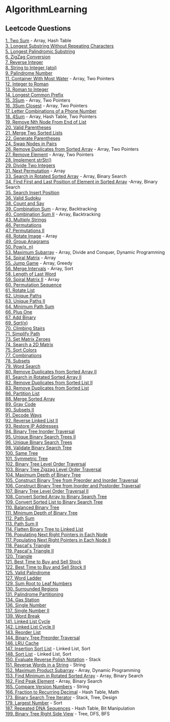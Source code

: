 # AlgorithmLearning

## Leetcode Questions

[1. Two Sum](https://leetcode.com/problems/two-sum/) - Array, Hash Table  
[3. Longest Substring Without Repeating Characters](https://leetcode.com/problems/longest-substring-without-repeating-characters/)  
[5. Longest Palindromic Substring](https://leetcode.com/problems/longest-palindromic-substring/)  
[6. ZigZag Conversion](https://leetcode.com/problems/zigzag-conversion/)  
[7. Reverse Integer](https://leetcode.com/problems/reverse-integer/)  
[8. String to Integer (atoi)](https://leetcode.com/problems/string-to-integer-atoi/)  
[9. Palindrome Number](https://leetcode.com/problems/palindrome-number/)  
[11. Container With Most Water](https://leetcode.com/problems/container-with-most-water/) - Array, Two Pointers   
[12. Integer to Roman](https://leetcode.com/problems/integer-to-roman/)  
[13. Roman to Integer](https://leetcode.com/problems/roman-to-integer/)  
[14. Longest Common Prefix](https://leetcode.com/problems/longest-common-prefix/)  
[15. 3Sum](https://leetcode.com/problems/3sum/) - Array, Two Pointers  
[16. 3Sum Closest](https://leetcode.com/problems/3sum-closest/) - Array, Two Pointers  
[17. Letter Combinations of a Phone Number](https://leetcode.com/problems/letter-combinations-of-a-phone-number/)  
[18. 4Sum](https://leetcode.com/problems/4sum/) - Array, Hash Table, Two Pointers  
[19. Remove Nth Node From End of List](https://leetcode.com/problems/remove-nth-node-from-end-of-list/)  
[20. Valid Parentheses](https://leetcode.com/problems/valid-parentheses/)  
[21. Merge Two Sorted Lists](https://leetcode.com/problems/merge-two-sorted-lists/)  
[22. Generate Parentheses](https://leetcode.com/problems/generate-parentheses/)  
[24. Swap Nodes in Pairs](https://leetcode.com/problems/swap-nodes-in-pairs/)  
[26. Remove Duplicates from Sorted Array](https://leetcode.com/problems/remove-duplicates-from-sorted-array/) - Array, Two Pointers  
[27. Remove Element](https://leetcode.com/problems/remove-element/) - Array, Two Pointers  
[28. Implement strStr()](https://leetcode.com/problems/implement-strstr/)  
[29. Divide Two Integers](https://leetcode.com/problems/divide-two-integers/)  
[31. Next Permutation](https://leetcode.com/problems/next-permutation/) - Array   
[33. Search in Rotated Sorted Array](https://leetcode.com/problems/search-in-rotated-sorted-array/) - Array, Binary Search  
[34. Find First and Last Position of Element in Sorted Array](https://leetcode.com/problems/find-first-and-last-position-of-element-in-sorted-array/) -Array, Binary Search   
[35. Search Insert Position](https://leetcode.com/problems/search-insert-position)  
[36. Valid Sudoku](https://leetcode.com/problems/valid-sudoku/)  
[38. Count and Say](https://leetcode.com/problems/count-and-say/)  
[39. Combination Sum](https://leetcode.com/problems/combination-sum/) - Array, Backtracking   
[40. Combination Sum II](https://leetcode.com/problems/combination-sum-ii/) - Array, Backtracking  
[43. Multiply Strings](https://leetcode.com/problems/multiply-strings/)  
[46. Permutations](https://leetcode.com/problems/permutations/)  
[47. Permutations II](https://leetcode.com/problems/permutations-ii/)  
[48. Rotate Image](https://leetcode.com/problems/rotate-image/) - Array  
[49. Group Anagrams](https://leetcode.com/problems/group-anagrams/)  
[50. Pow(x, n)](https://leetcode.com/problems/powx-n/)  
[53. Maximum Subarray](https://leetcode.com/problems/maximum-subarray/) - Array, Divide and Conquer, Dynamic Programming  
[54. Spiral Matrix](https://leetcode.com/problems/spiral-matrix/) - Array  
[55. Jump Game](https://leetcode.com/problems/jump-game/) - Array, Greedy  
[56. Merge Intervals](https://leetcode.com/problems/merge-intervals/) - Array, Sort  
[58. Length of Last Word](https://leetcode.com/problems/length-of-last-word/)  
[59. Spiral Matrix II](https://leetcode.com/problems/spiral-matrix-ii/) - Array  
[60. Permutation Sequence](https://leetcode.com/problems/permutation-sequence/)  
[61. Rotate List](https://leetcode.com/problems/rotate-list/)  
[62. Unique Paths](https://leetcode.com/problems/unique-paths/)  
[63. Unique Paths II](https://leetcode.com/problems/unique-paths-ii/)  
[64. Minimum Path Sum](https://leetcode.com/problems/minimum-path-sum/)  
[66. Plus One](https://leetcode.com/problems/plus-one/)  
[67. Add Binary](https://leetcode.com/problems/add-binary/)  
[69. Sqrt(x)](https://leetcode.com/problems/sqrtx/)  
[70. Climbing Stairs](https://leetcode.com/problems/climbing-stairs/)  
[71. Simplify Path](https://leetcode.com/problems/simplify-path/)  
[73. Set Matrix Zeroes](https://leetcode.com/problems/set-matrix-zeroes/)  
[74. Search a 2D Matrix](https://leetcode.com/problems/search-a-2d-matrix/)  
[75. Sort Colors](https://leetcode.com/problems/sort-colors/)  
[77. Combinations](https://leetcode.com/problems/combinations/)  
[78. Subsets](https://leetcode.com/problems/subsets/)  
[79. Word Search](https://leetcode.com/problems/word-search/)  
[80. Remove Duplicates from Sorted Array II](https://leetcode.com/problems/remove-duplicates-from-sorted-array-ii/)  
[81. Search in Rotated Sorted Array II](https://leetcode.com/problems/search-in-rotated-sorted-array-ii/)  
[82. Remove Duplicates from Sorted List II](https://leetcode.com/problems/remove-duplicates-from-sorted-list-ii/)  
[83. Remove Duplicates from Sorted List](https://leetcode.com/problems/remove-duplicates-from-sorted-list/)  
[86. Partition List](https://leetcode.com/problems/partition-list/)  
[88. Merge Sorted Array](https://leetcode.com/problems/merge-sorted-array/)  
[89. Gray Code](https://leetcode.com/problems/gray-code/)  
[90. Subsets II](https://leetcode.com/problems/subsets-ii/)  
[91. Decode Ways](https://leetcode.com/problems/decode-ways/)  
[92. Reverse Linked List II](https://leetcode.com/problems/reverse-linked-list-ii/)  
[93. Restore IP Addresses](https://leetcode.com/problems/restore-ip-addresses/)  
[94. Binary Tree Inorder Traversal](https://leetcode.com/problems/binary-tree-inorder-traversal/)  
[95. Unique Binary Search Trees II](https://leetcode.com/problems/unique-binary-search-trees-ii/)  
[96. Unique Binary Search Trees](https://leetcode.com/problems/unique-binary-search-trees/)    
[98. Validate Binary Search Tree](https://leetcode.com/problems/validate-binary-search-tree/)  
[100. Same Tree](https://leetcode.com/problems/same-tree/)  
[101. Symmetric Tree](https://leetcode.com/problems/symmetric-tree/)  
[102. Binary Tree Level Order Traversal](https://leetcode.com/problems/binary-tree-level-order-traversal/)  
[103. Binary Tree Zigzag Level Order Traversal](https://leetcode.com/problems/binary-tree-zigzag-level-order-traversal/)  
[104. Maximum Depth of Binary Tree](https://leetcode.com/problems/maximum-depth-of-binary-tree/)  
[105. Construct Binary Tree from Preorder and Inorder Traversal](https://leetcode.com/problems/construct-binary-tree-from-preorder-and-inorder-traversal/)  
[106. Construct Binary Tree from Inorder and Postorder Traversal](https://leetcode.com/problems/construct-binary-tree-from-inorder-and-postorder-traversal/)  
[107. Binary Tree Level Order Traversal II](https://leetcode.com/problems/binary-tree-level-order-traversal-ii/)  
[108. Convert Sorted Array to Binary Search Tree](https://leetcode.com/problems/convert-sorted-array-to-binary-search-tree/)  
[109. Convert Sorted List to Binary Search Tree](https://leetcode.com/problems/convert-sorted-list-to-binary-search-tree/)  
[110. Balanced Binary Tree](https://leetcode.com/problems/balanced-binary-tree/)  
[111. Minimum Depth of Binary Tree](https://leetcode.com/problems/minimum-depth-of-binary-tree/)  
[112. Path Sum](https://leetcode.com/problems/path-sum/)    
[113. Path Sum II](https://leetcode.com/problems/path-sum-ii/)  
[114. Flatten Binary Tree to Linked List](https://leetcode.com/problems/flatten-binary-tree-to-linked-list/)  
[116. Populating Next Right Pointers in Each Node](https://leetcode.com/problems/populating-next-right-pointers-in-each-node/)  
[117. Populating Next Right Pointers in Each Node II](https://leetcode.com/problems/populating-next-right-pointers-in-each-node-ii/)  
[118. Pascal's Triangle](https://leetcode.com/problems/pascals-triangle/)  
[119. Pascal's Triangle II](https://leetcode.com/problems/pascals-triangle-ii/)  
[120. Triangle](https://leetcode.com/problems/triangle/)  
[121. Best Time to Buy and Sell Stock](https://leetcode.com/problems/best-time-to-buy-and-sell-stock/)  
[122. Best Time to Buy and Sell Stock II](https://leetcode.com/problems/best-time-to-buy-and-sell-stock-ii/)  
[125. Valid Palindrome](https://leetcode.com/problems/valid-palindrome/)  
[127. Word Ladder](https://leetcode.com/problems/word-ladder/)  
[129. Sum Root to Leaf Numbers](https://leetcode.com/problems/sum-root-to-leaf-numbers/)  
[130. Surrounded Regions](https://leetcode.com/problems/surrounded-regions/)  
[131. Palindrome Partitioning](https://leetcode.com/problems/palindrome-partitioning/)  
[134. Gas Station](https://leetcode.com/problems/gas-station/)  
[136. Single Number](https://leetcode.com/problems/single-number/)  
[137. Single Number II](https://leetcode.com/problems/single-number-ii/)  
[139. Word Break](https://leetcode.com/problems/word-break/)  
[141. Linked List Cycle](https://leetcode.com/problems/linked-list-cycle/)  
[142. Linked List Cycle II](https://leetcode.com/problems/linked-list-cycle-ii/)  
[143. Reorder List](https://leetcode.com/problems/reorder-list/)  
[144. Binary Tree Preorder Traversal](https://leetcode.com/problems/binary-tree-preorder-traversal/)  
[146. LRU Cache](https://leetcode.com/problems/lru-cache/)  
[147. Insertion Sort List](https://leetcode.com/problems/insertion-sort-list/submissions/) - Linked List, Sort  
[148. Sort List](https://leetcode.com/problems/sort-list/) - Linked List, Sort  
[150. Evaluate Reverse Polish Notation](https://leetcode.com/problems/evaluate-reverse-polish-notation/) - Stack  
[151. Reverse Words in a String](https://leetcode.com/problems/reverse-words-in-a-string/) - String  
[152. Maximum Product Subarray](https://leetcode.com/problems/maximum-product-subarray/) - Array, Dynamic Programming  
[153. Find Minimum in Rotated Sorted Array](https://leetcode.com/problems/find-minimum-in-rotated-sorted-array/) - Array, Binary Search  
[162. Find Peak Element](https://leetcode.com/problems/find-peak-element/) - Array, Binary Search   
[165. Compare Version Numbers](https://leetcode.com/problems/compare-version-numbers/) - String  
[166. Fraction to Recurring Decimal](https://leetcode.com/problems/fraction-to-recurring-decimal/) - Hash Table, Math  
[173. Binary Search Tree Iterator](https://leetcode.com/problems/binary-search-tree-iterator/) - Stack, Tree, Design  
[179. Largest Number](https://leetcode.com/problems/largest-number/) - Sort  
[187. Repeated DNA Sequences](https://leetcode.com/problems/repeated-dna-sequences/) - Hash Table, Bit Manipulation  
[199. Binary Tree Right Side View](https://leetcode.com/problems/binary-tree-right-side-view/) - Tree, DFS, BFS  